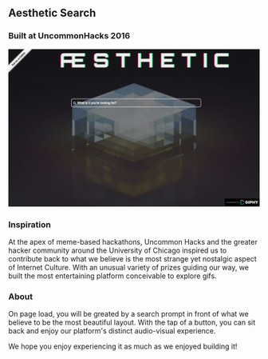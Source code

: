 ## Aesthetic Search 

### Built at UncommonHacks 2016

![site-preview](https://raw.githubusercontent.com/theshteves/aesthetic-search/master/static/media/site-preview.png)

### Inspiration

At the apex of meme-based hackathons, Uncommon Hacks and the greater hacker community around the University of Chicago inspired us to contribute back to what we believe is the most strange yet nostalgic aspect of Internet Culture.  With an unusual variety of prizes guiding our way, we built the most entertaining platform conceivable to explore gifs.

### About

On page load, you will be greated by a search prompt in front of what we believe to be the most beautiful layout.  With the tap of a button, you can sit back and enjoy our platform's distinct audio-visual experience.  

We hope you enjoy experiencing it as much as we enjoyed building it!

